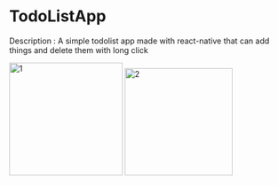 # TodoListApp

Description : A simple todolist app made with react-native that can add things and delete them with long click

<img width="204" alt="1" src="https://user-images.githubusercontent.com/71878072/171178669-65cc09ee-13f5-4426-a84b-f2e9c35f709e.PNG">
<img width="194" alt="2" src="https://user-images.githubusercontent.com/71878072/171178688-4e77e85f-879d-465c-be29-66cb717866a9.PNG">
